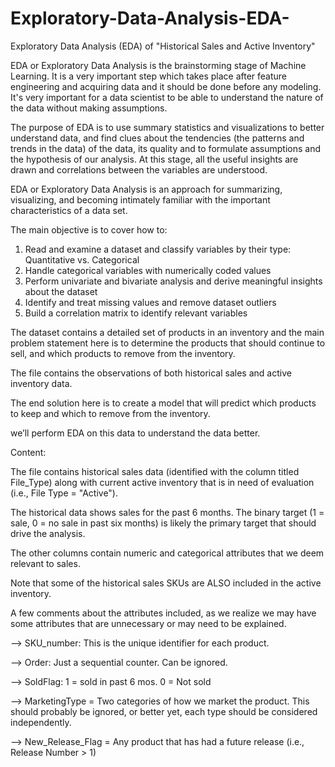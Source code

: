 # Exploratory-Data-Analysis-EDA-
Exploratory Data Analysis (EDA) of "Historical Sales and Active Inventory"

EDA or Exploratory Data Analysis is the brainstorming stage of Machine Learning. It is a very important step which takes place after feature engineering and acquiring data and it should be done before any modeling. It's very important for a data scientist to be able to understand the nature of the data without making assumptions.

The purpose of EDA is to use summary statistics and visualizations to better understand data, and find clues about the tendencies (the patterns and trends in the data) of the data, its quality and to formulate assumptions and the hypothesis of our analysis. At this stage, all the useful insights are drawn and correlations between the variables are understood.

EDA or Exploratory Data Analysis is an approach for summarizing, visualizing, and becoming intimately familiar with the important characteristics of a data set.

The main objective is to cover how to:
1. Read and examine a dataset and classify variables by their type: Quantitative vs. Categorical
2. Handle categorical variables with numerically coded values
3. Perform univariate and bivariate analysis and derive meaningful insights about the dataset
4. Identify and treat missing values and remove dataset outliers
5. Build a correlation matrix to identify relevant variables

The dataset contains a detailed set of products in an inventory and the main problem statement here is to determine the products that should continue to sell, and which products to remove from the inventory.

The file contains the observations of both historical sales and active inventory data.

The end solution here is to create a model that will predict which products to keep and which to remove from the inventory.

we’ll perform EDA on this data to understand the data better.

Content: 

The file contains historical sales data (identified with the column titled File_Type) along with current active inventory that is in need of evaluation (i.e., File Type = "Active").

The historical data shows sales for the past 6 months. The binary target (1 = sale, 0 = no sale in past six months) is likely the primary target that should drive the analysis.

The other columns contain numeric and categorical attributes that we deem relevant to sales.

Note that some of the historical sales SKUs are ALSO included in the active inventory.

A few comments about the attributes included, as we realize we may have some attributes that are unnecessary or may need to be explained.

--> SKU_number: This is the unique identifier for each product.

--> Order: Just a sequential counter. Can be ignored.

--> SoldFlag: 1 = sold in past 6 mos. 0 = Not sold

--> MarketingType = Two categories of how we market the product. This should probably be ignored, or better yet, each type should be considered independently.

--> New_Release_Flag = Any product that has had a future release (i.e., Release Number > 1)

